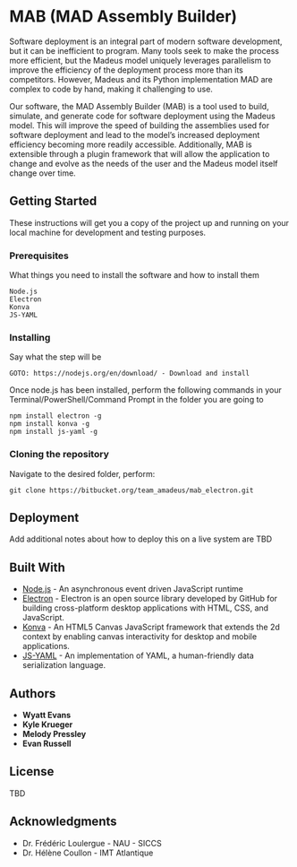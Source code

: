 # MAB (MAD Assembly Builder)

Software deployment is an integral part of modern software development, but it can be inefficient to program. Many tools seek to make the process more efficient, but the Madeus model uniquely leverages parallelism to improve the efficiency of the deployment process more than its competitors. However, Madeus and its Python implementation MAD are complex to code by hand, making it challenging to use.

Our software, the MAD Assembly Builder (MAB) is a tool used to build, simulate, and generate code for software deployment using the Madeus model. This will improve the speed of building the assemblies used for software deployment and lead to the model’s increased deployment efficiency becoming more readily accessible. Additionally, MAB is extensible through a plugin framework that will allow the application to change and evolve as the needs of the user and the Madeus model itself change over time.

## Getting Started

These instructions will get you a copy of the project up and running on your local machine for development and testing purposes.

### Prerequisites

What things you need to install the software and how to install them

```
Node.js
Electron
Konva
JS-YAML
```

### Installing

Say what the step will be

```
GOTO: https://nodejs.org/en/download/ - Download and install
```

Once node.js has been installed, perform the following commands in your Terminal/PowerShell/Command Prompt in the folder you are going to 

```
npm install electron -g
npm install konva -g
npm install js-yaml -g
```

### Cloning the repository

Navigate to the desired folder, perform:

```
git clone https://bitbucket.org/team_amadeus/mab_electron.git
```

## Deployment

Add additional notes about how to deploy this on a live system are TBD

## Built With

* [Node.js](https://nodejs.org/en/) - An asynchronous event driven JavaScript runtime
* [Electron](https://electronjs.org/) - Electron is an open source library developed by GitHub for building cross-platform desktop applications with HTML, CSS, and JavaScript.
* [Konva](https://rometools.github.io/rome/) - An HTML5 Canvas JavaScript framework that extends the 2d context
by enabling canvas interactivity for desktop and mobile applications.
* [JS-YAML](https://github.com/nodeca/js-yaml) - An implementation of YAML, a human-friendly data serialization language.

## Authors

* **Wyatt Evans**
* **Kyle Krueger**
* **Melody Pressley**
* **Evan Russell**

## License

TBD

## Acknowledgments

* Dr. Frédéric Loulergue - NAU - SICCS
* Dr. Hélène Coullon - IMT Atlantique
